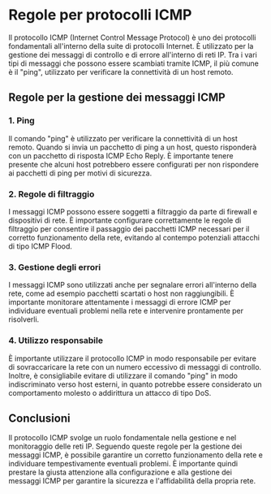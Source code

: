 # Regole per protocolli ICMP

Il protocollo ICMP (Internet Control Message Protocol) è uno dei protocolli fondamentali all'interno della suite di protocolli Internet. È utilizzato per la gestione dei messaggi di controllo e di errore all'interno di reti IP. Tra i vari tipi di messaggi che possono essere scambiati tramite ICMP, il più comune è il "ping", utilizzato per verificare la connettività di un host remoto.

## Regole per la gestione dei messaggi ICMP

### 1. Ping

Il comando "ping" è utilizzato per verificare la connettività di un host remoto. Quando si invia un pacchetto di ping a un host, questo risponderà con un pacchetto di risposta ICMP Echo Reply. È importante tenere presente che alcuni host potrebbero essere configurati per non rispondere ai pacchetti di ping per motivi di sicurezza.

### 2. Regole di filtraggio

I messaggi ICMP possono essere soggetti a filtraggio da parte di firewall e dispositivi di rete. È importante configurare correttamente le regole di filtraggio per consentire il passaggio dei pacchetti ICMP necessari per il corretto funzionamento della rete, evitando al contempo potenziali attacchi di tipo ICMP Flood.

### 3. Gestione degli errori

I messaggi ICMP sono utilizzati anche per segnalare errori all'interno della rete, come ad esempio pacchetti scartati o host non raggiungibili. È importante monitorare attentamente i messaggi di errore ICMP per individuare eventuali problemi nella rete e intervenire prontamente per risolverli.

### 4. Utilizzo responsabile

È importante utilizzare il protocollo ICMP in modo responsabile per evitare di sovraccaricare la rete con un numero eccessivo di messaggi di controllo. Inoltre, è consigliabile evitare di utilizzare il comando "ping" in modo indiscriminato verso host esterni, in quanto potrebbe essere considerato un comportamento molesto o addirittura un attacco di tipo DoS.

## Conclusioni

Il protocollo ICMP svolge un ruolo fondamentale nella gestione e nel monitoraggio delle reti IP. Seguendo queste regole per la gestione dei messaggi ICMP, è possibile garantire un corretto funzionamento della rete e individuare tempestivamente eventuali problemi. È importante quindi prestare la giusta attenzione alla configurazione e alla gestione dei messaggi ICMP per garantire la sicurezza e l'affidabilità della propria rete.